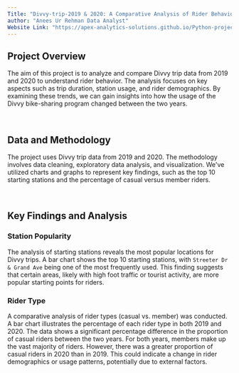 ```yaml
---
Title: "Divvy-trip-2019 & 2020: A Comparative Analysis of Rider Behavior"
author: "Anees Ur Rehman Data Analyst"
Website Link: "https://apex-analytics-solutions.github.io/Python-project-divvy-trip-2019-2020/"
---
```


  <h2>Project Overview</h2>
  <p>The aim of this project is to analyze and compare Divvy trip data from 2019 and 2020 to understand rider behavior. The analysis focuses on key aspects such as trip duration, station usage, and rider demographics. By examining these trends, we can gain insights into how the usage of the Divvy bike-sharing program changed between the two years.</p>

  <br>

  <h2>Data and Methodology</h2>
  <p>The project uses Divvy trip data from 2019 and 2020. The methodology involves data cleaning, exploratory data analysis, and visualization. We've utilized charts and graphs to represent key findings, such as the top 10 starting stations and the percentage of casual versus member riders.</p>
  
  <br>

  <h2>Key Findings and Analysis</h2>
  
  <h3>Station Popularity</h3>
  <p>The analysis of starting stations reveals the most popular locations for Divvy trips. A bar chart shows the top 10 starting stations, with <code>Streeter Dr & Grand Ave</code> being one of the most frequently used. This finding suggests that certain areas, likely with high foot traffic or tourist activity, are more popular starting points for riders.</p>
  
  <h3>Rider Type</h3>
  <p>A comparative analysis of rider types (casual vs. member) was conducted. A bar chart illustrates the percentage of each rider type in both 2019 and 2020. The data shows a significant percentage difference in the proportion of casual riders between the two years. For both years, members make up the vast majority of riders. However, there was a greater proportion of casual riders in 2020 than in 2019. This could indicate a change in rider demographics or usage patterns, potentially due to external factors.</p>

